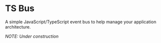 # TS Bus

A simple JavaScript/TypeScript event bus to help manage your application architecture.

_NOTE: Under construction_
